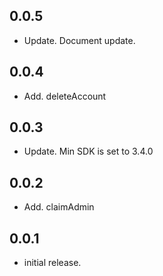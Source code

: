 ## 0.0.5
* Update. Document update.

## 0.0.4
* Add. deleteAccount

## 0.0.3
* Update. Min SDK is set to 3.4.0


## 0.0.2
* Add. claimAdmin

## 0.0.1
* initial release.
